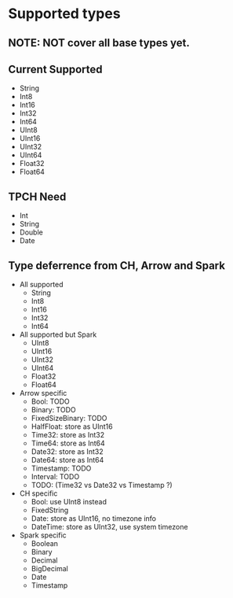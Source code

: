 # Supported types

## NOTE: NOT cover all base types yet.

## Current Supported
* String
* Int8
* Int16
* Int32
* Int64
* UInt8
* UInt16
* UInt32
* UInt64
* Float32
* Float64

## TPCH Need
* Int
* String
* Double
* Date

## Type deferrence from CH, Arrow and Spark
* All supported
    * String
    * Int8
    * Int16
    * Int32
    * Int64
* All supported but Spark
    * UInt8
    * UInt16
    * UInt32
    * UInt64
    * Float32
    * Float64
* Arrow specific
    * Bool: TODO
    * Binary: TODO
    * FixedSizeBinary: TODO
    * HalfFloat: store as UInt16
    * Time32: store as Int32
    * Time64: store as Int64
    * Date32: store as Int32
    * Date64: store as Int64
    * Timestamp: TODO
    * Interval: TODO
    * TODO: (Time32 vs Date32 vs Timestamp ?)
* CH specific
    * Bool: use UInt8 instead
    * FixedString
    * Date: store as UInt16, no timezone info
    * DateTime: store as UInt32, use system timezone
* Spark specific
    * Boolean
    * Binary
    * Decimal
    * BigDecimal
    * Date
    * Timestamp
